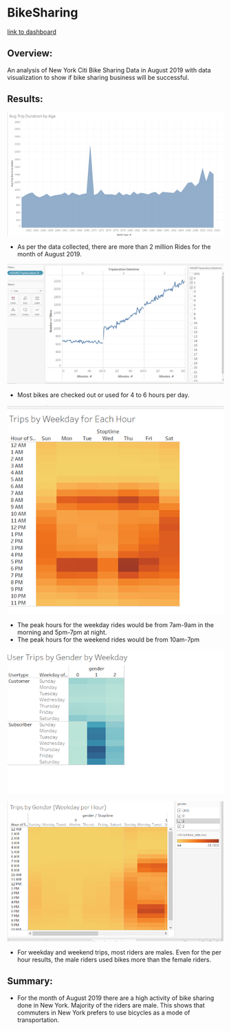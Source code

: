 # BikeSharing

[link to dashboard](https://public.tableau.com/app/profile/kimberly.mangonon/viz/NYCBikeSharingAnalysis_16314180792960/Deliverable3Story?publish=yes)

## Overview:
 An analysis of New York Citi Bike Sharing Data in August 2019 with data visualization to show if bike sharing business will be successful.
  
 


## Results:

![Average Trip Duration by Age](https://github.com/kimango/BikeSharing/blob/main/Average.PNG)
 * As per the data collected, there are more than 2 million Rides for the month of August 2019.

![Checkout time duration all users](https://github.com/kimango/BikeSharing/blob/main/Checkout%20time%20duration%20all%20users.PNG)
  * Most bikes are checked out or used for 4 to 6 hours per day. 

![Trips By Weekday per Hour](https://github.com/kimango/BikeSharing/blob/main/trips%20heatmap%20by%20hour.PNG)
  * The peak hours for the weekday rides would be from 7am-9am in the morning and 5pm-7pm at night. 
  * The peak hours for the weekend rides would be from 10am-7pm
  
![User Trips by Gender by Weekday](https://github.com/kimango/BikeSharing/blob/main/heatmap%20by%20gender%20for%20each%20week.PNG)

![User Trips by Gender by Weekday per Hour](https://github.com/kimango/BikeSharing/blob/main/Trips%20by%20Gender%20heatmap.PNG)
  * For weekday and weekend trips, most riders are males. Even for the per hour results, the male riders used bikes more than the female riders.  


## Summary:
  * For the month of August 2019 there are a high activity of bike sharing done in New York. Majority of the riders are male. This shows that commuters in New York prefers to use bicycles as a mode of transportation. 
